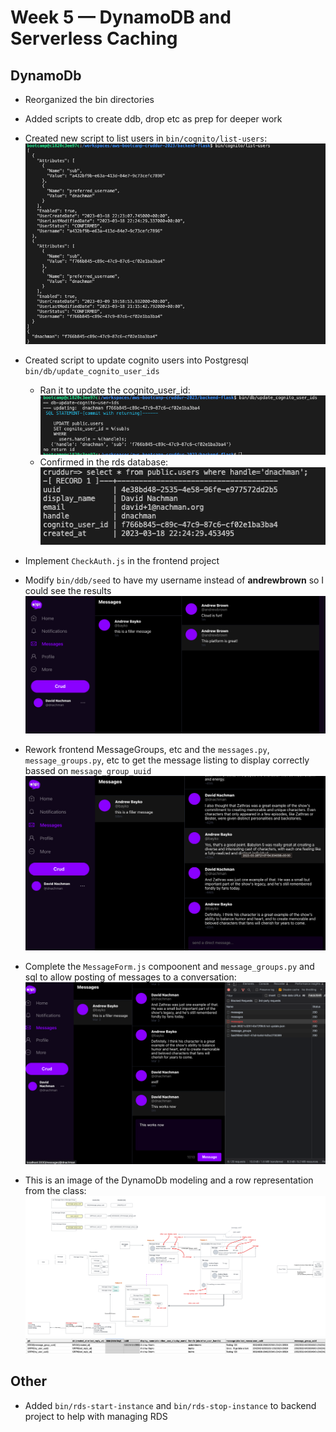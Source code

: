 # Week 5 — DynamoDB and Serverless Caching

## DynamoDb

- Reorganized the bin directories
- Added scripts to create ddb, drop etc as prep for deeper work
- Created new script to list users in `bin/cognito/list-users`:
  ![list users](assets/wk5/list-users.png)
- Created script to update cognito users into Postgresql `bin/db/update_cognito_user_ids`

  - Ran it to update the cognito_user_id:
    ![output from update_cognito_user_ids](assets/wk5/update-cognito-ids.png)
  - Confirmed in the rds database:
    ![updated postgres](assets/wk5/updated-postgres.png)

- Implement `CheckAuth.js` in the frontend project
- Modify `bin/ddb/seed` to have my username instead of **andrewbrown** so I could see the results
  ![](assets/wk5/messages-loading.png)
- Rework frontend MessageGroups, etc and the `messages.py`, `message_groups.py`, etc to get the message listing to display correctly bassed on `message_group_uuid`
  ![message group listing](assets/wk5/messages-listing.png)
- Complete the `MessageForm.js` compoonent and `message_groups.py` and sql to allow posting of messages to a conversation:
  ![post message](assets/wk5/post-message-working.png)

- This is an image of the DynamoDb modeling and a row representation from the class:
  ![ddb model](assets/wk5/ddb-model.png)
  ![ddb model](assets/wk5/ddb-rows.png)

## Other

- Added `bin/rds-start-instance` and `bin/rds-stop-instance` to backend project to help with managing RDS
